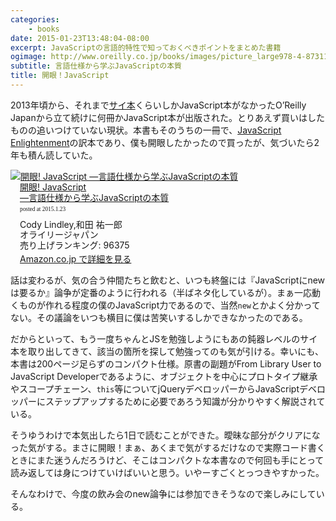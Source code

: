 ```yaml
---
categories: 
    - books
date: 2015-01-23T13:48:04-08:00
excerpt: JavaScriptの言語的特性で知っておくべきポイントをまとめた書籍
ogimage: http://www.oreilly.co.jp/books/images/picture_large978-4-87311-621-1.jpeg
subtitle: 言語仕様から学ぶJavaScriptの本質
title: 開眼！JavaScript
---
```


2013年頃から、それまで[サイ本](http://www.amazon.co.jp/exec/obidos/ASIN/4873115736/warikiru-22/)くらいしかJavaScript本がなかったO’Reilly Japanから立て続けに何冊かJavaScript本が出版された。とりあえず買いはしたものの追いつけていない現状。本書もそのうちの一冊で、[JavaScript Enlightenment](http://shop.oreilly.com/product/0636920027713.do?sortby=publicationDate)の訳本であり、僕も開眼したかったので買ったが、気づいたら2年も積ん読していた。

<div class="azlink-box"><div class="azlink-image" style="float:left"><a href="http://www.amazon.co.jp/exec/obidos/ASIN/487311621X/warikiru-22/" name="azlinklink" target="_blank"><img src="https://images-na.ssl-images-amazon.com/images/I/51jMq3%2BDklL._SL160_.jpg" alt="開眼!  JavaScript ―言語仕様から学ぶJavaScriptの本質" style="border:none" /></a></div><div class="azlink-info" style="float:left;margin-left:15px;line-height:120%"><div class="azlink-name" style="margin-bottom:10px;line-height:120%"><a href="http://www.amazon.co.jp/exec/obidos/ASIN/487311621X/warikiru-22/" name="azlinklink" target="_blank">開眼!  JavaScript<br>―言語仕様から学ぶJavaScriptの本質</a><div class="azlink-powered-date" style="font-size:7pt;margin-top:5px;font-family:verdana;line-height:120%">posted at 2015.1.23</div></div><div class="azlink-detail">Cody Lindley,和田 祐一郎<br />オライリージャパン<br />売り上げランキング: 96375<br /></div><div class="azlink-link" style="margin-top:5px"><a href="http://www.amazon.co.jp/exec/obidos/ASIN/487311621X/warikiru-22/" target="_blank">Amazon.co.jp で詳細を見る</a></div></div><div class="azlink-footer" style="clear:left"></div></div>

話は変わるが、気の合う仲間たちと飲むと、いつも終盤には『JavaScriptにnewは要るか』論争が定番のように行われる（半ばネタ化しているが）。まぁ一応動くものが作れる程度の僕のJavaScript力であるので、当然`new`とかよく分かってない。その議論をいつも横目に僕は苦笑いするしかできなかったのである。

だからといって、もう一度ちゃんとJSを勉強しようにもあの鈍器レベルのサイ本を取り出してきて、該当の箇所を探して勉強ってのも気が引ける。幸いにも、本書は200ページ足らずのコンパクト仕様。原書の副題がFrom Library User to JavaScript Developerであるように、オブジェクトを中心にプロトタイプ継承やスコープチェーン、`this`等についてjQueryデベロッパーからJavaScriptデベロッパーにステップアップするために必要であろう知識が分かりやすく解説されている。

そうゆうわけで本気出したら1日で読むことができた。曖昧な部分がクリアになった気がする。まさに開眼！まぁ、あくまで気がするだけなので実際コード書くときにまた迷うんだろうけど、そこはコンパクトな本書なので何回も手にとって読み返しては身につけていけばいいと思う。いやーすごくとっつきやすかった。

そんなわけで、今度の飲み会のnew論争には参加できそうなので楽しみにしている。